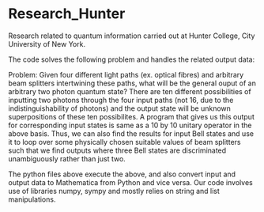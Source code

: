 # Research_Hunter
Research related to quantum information carried out at Hunter College, City University of New York.

The code solves the following problem and handles the related output data:

Problem: Given four different light paths (ex. optical fibres) and arbitrary beam splitters intertwining these paths, what will be the general ouput of
an arbitrary two photon quantum state? There are ten different possibilities of inputting two photons through the four input paths (not 16, due to the
indistinguishability of photons) and the output state will be unknown superpositions of these ten possibilites. A program that gives us this output for
corresponding input states is same as a 10 by 10 unitary operator in the above basis. Thus, we can also find the results for input Bell states and use
it to loop over some physically chosen suitable values of beam splitters such that we find outputs where three Bell states are discriminated unambiguously
rather than just two. 

The python files above execute the above, and also convert input and output data to Mathematica from Python and vice versa. Our code involves use of 
libraries numpy, sympy and mostly relies on string and list manipulations.

